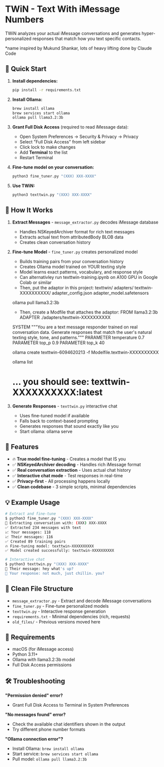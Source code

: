 # TWiN - Text With iMessage Numbers

TWiN analyzes your actual iMessage conversations and generates hyper-personalized responses that match how you text specific contacts.

*name inspired by Mukund Shankar, lots of heavy lifting done by Claude Code

## 🚀 Quick Start

1. **Install dependencies:**
   ```bash
   pip install -r requirements.txt
   ```

2. **Install Ollama:**
   ```bash
   brew install ollama
   brew services start ollama
   ollama pull llama3.2:3b
   ```

3. **Grant Full Disk Access** (required to read iMessage data):
   - Open System Preferences → Security & Privacy → Privacy
   - Select "Full Disk Access" from left sidebar  
   - Click lock to make changes
   - Add **Terminal** to the list
   - Restart Terminal

4. **Fine-tune model on your conversation:**
   ```bash
   python3 fine_tuner.py "(XXX) XXX-XXXX"
   ```

5. **Use TWiN:**
   ```bash
   python3 texttwin.py "(XXX) XXX-XXXX"
   ```

## 📱 How It Works

1. **Extract Messages** - `message_extractor.py` decodes iMessage database
   - Handles NSKeyedArchiver format for rich text messages
   - Extracts actual text from attributedBody BLOB data
   - Creates clean conversation history

2. **Fine-tune Model** - `fine_tuner.py` creates personalized model
   - Builds training pairs from your conversation history
   - Creates Ollama model trained on YOUR texting style
   - Model learns exact patterns, vocabulary, and response style
   - Can alternativley run texttwin-training.ipynb on A100 GPU in Google Colab or similar
   - Then, put the adaptor in this project:
   texttwin/
      adapters/
         texttwin-XXXXXXXXXX/
            adapter_config.json
            adapter_model.safetensors 

   ollama pull llama3.2:3b

   - Then, create a Modfile that attaches the adaptor:
   FROM llama3.2:3b
   ADAPTER ./adapters/texttwin-XXXXXXXXXX

   SYSTEM """You are a text message responder trained on real conversation data. Generate responses that match the user's natural texting style, tone, and patterns."""
   PARAMETER temperature 0.7
   PARAMETER top_p 0.9
   PARAMETER top_k 40

   ollama create texttwin-6094620213 -f Modelfile.texttwin-XXXXXXXXXX

   ollama list
   # … you should see: texttwin-XXXXXXXXXX:latest

3. **Generate Responses** - `texttwin.py` interactive chat
   - Uses fine-tuned model if available
   - Falls back to context-based prompting
   - Generates responses that sound exactly like you
   - Start ollama: ollama serve

## 🎯 Features

- 🔥 **True model fine-tuning** - Creates a model that IS you
- ✅ **NSKeyedArchiver decoding** - Handles rich iMessage format
- ✅ **Real conversation extraction** - Uses actual chat history
- ✅ **Interactive chat mode** - Test responses in real-time
- ✅ **Privacy-first** - All processing happens locally
- ✅ **Clean codebase** - 3 simple scripts, minimal dependencies

## 💡 Example Usage

```bash
# Extract and fine-tune
$ python3 fine_tuner.py "(XXX) XXX-XXXX"
📱 Extracting conversation with: (XXX) XXX-XXXX
✅ Extracted 234 messages with text
📈 Your messages: 118
📈 Their messages: 116
✅ Created 89 training pairs
🔥 Fine-tuning model: texttwin-XXXXXXXXXX
✅ Model created successfully: texttwin-XXXXXXXXXX

# Interactive chat
$ python3 texttwin.py "(XXX) XXX-XXXX"
💬 Their message: hey what's up?
🤖 Your response: not much, just chillin. you?
```

## 📁 Clean File Structure

- `message_extractor.py` - Extract and decode iMessage conversations
- `fine_tuner.py` - Fine-tune personalized models 
- `texttwin.py` - Interactive response generation
- `requirements.txt` - Minimal dependencies (rich, requests)
- `old_files/` - Previous versions moved here

## 🔧 Requirements

- macOS (for iMessage access)
- Python 3.11+
- Ollama with llama3.2:3b model
- Full Disk Access permissions

## 🛠️ Troubleshooting

**"Permission denied" error?**
- Grant Full Disk Access to Terminal in System Preferences

**"No messages found" error?**
- Check the available chat identifiers shown in the output
- Try different phone number formats

**"Ollama connection error"?**
- Install Ollama: `brew install ollama`
- Start service: `brew services start ollama`
- Pull model: `ollama pull llama3.2:3b`

